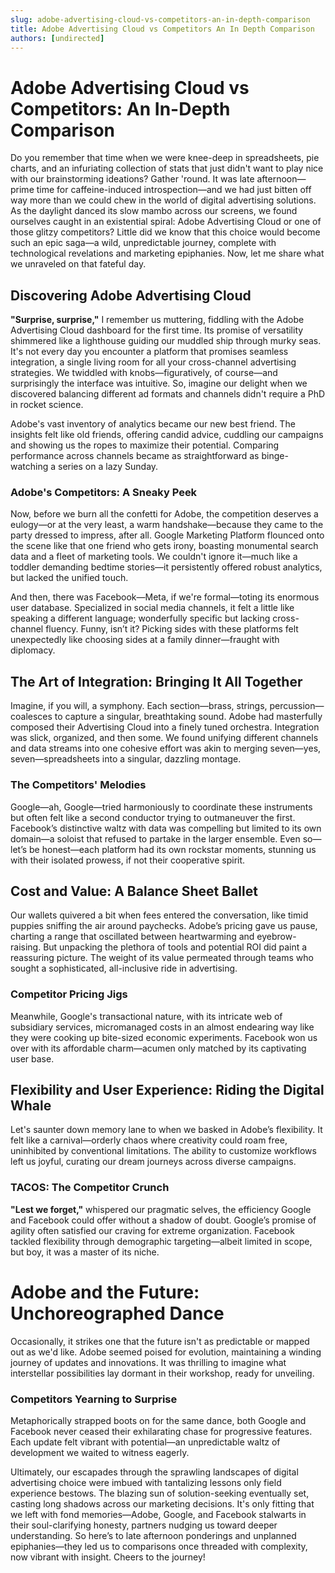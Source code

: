 ```yaml
---
slug: adobe-advertising-cloud-vs-competitors-an-in-depth-comparison
title: Adobe Advertising Cloud vs Competitors An In Depth Comparison
authors: [undirected]
---
```



# Adobe Advertising Cloud vs Competitors: An In-Depth Comparison

Do you remember that time when we were knee-deep in spreadsheets, pie charts, and an infuriating collection of stats that just didn't want to play nice with our brainstorming ideations? Gather 'round. It was late afternoon—prime time for caffeine-induced introspection—and we had just bitten off way more than we could chew in the world of digital advertising solutions. As the daylight danced its slow mambo across our screens, we found ourselves caught in an existential spiral: Adobe Advertising Cloud or one of those glitzy competitors? Little did we know that this choice would become such an epic saga—a wild, unpredictable journey, complete with technological revelations and marketing epiphanies. Now, let me share what we unraveled on that fateful day. 

## Discovering Adobe Advertising Cloud

**"Surprise, surprise,"** I remember us muttering, fiddling with the Adobe Advertising Cloud dashboard for the first time. Its promise of versatility shimmered like a lighthouse guiding our muddled ship through murky seas. It's not every day you encounter a platform that promises seamless integration, a single living room for all your cross-channel advertising strategies. We twiddled with knobs—figuratively, of course—and surprisingly the interface was intuitive. So, imagine our delight when we discovered balancing different ad formats and channels didn't require a PhD in rocket science.

Adobe's vast inventory of analytics became our new best friend. The insights felt like old friends, offering candid advice, cuddling our campaigns and showing us the ropes to maximize their potential. Comparing performance across channels became as straightforward as binge-watching a series on a lazy Sunday.

### Adobe's Competitors: A Sneaky Peek

Now, before we burn all the confetti for Adobe, the competition deserves a eulogy—or at the very least, a warm handshake—because they came to the party dressed to impress, after all. Google Marketing Platform flounced onto the scene like that one friend who gets irony, boasting monumental search data and a fleet of marketing tools. We couldn't ignore it—much like a toddler demanding bedtime stories—it persistently offered robust analytics, but lacked the unified touch.

And then, there was Facebook—Meta, if we're formal—toting its enormous user database. Specialized in social media channels, it felt a little like speaking a different language; wonderfully specific but lacking cross-channel fluency. Funny, isn’t it? Picking sides with these platforms felt unexpectedly like choosing sides at a family dinner—fraught with diplomacy.

## The Art of Integration: Bringing It All Together

Imagine, if you will, a symphony. Each section—brass, strings, percussion—coalesces to capture a singular, breathtaking sound. Adobe had masterfully composed their Advertising Cloud into a finely tuned orchestra. Integration was slick, organized, and then some. We found unifying different channels and data streams into one cohesive effort was akin to merging seven—yes, seven—spreadsheets into a singular, dazzling montage. 

### The Competitors' Melodies

Google—ah, Google—tried harmoniously to coordinate these instruments but often felt like a second conductor trying to outmaneuver the first. Facebook’s distinctive waltz with data was compelling but limited to its own domain—a soloist that refused to partake in the larger ensemble. Even so—let’s be honest—each platform had its own rockstar moments, stunning us with their isolated prowess, if not their cooperative spirit.

## Cost and Value: A Balance Sheet Ballet

Our wallets quivered a bit when fees entered the conversation, like timid puppies sniffing the air around paychecks. Adobe’s pricing gave us pause, charting a range that oscillated between heartwarming and eyebrow-raising. But unpacking the plethora of tools and potential ROI did paint a reassuring picture. The weight of its value permeated through teams who sought a sophisticated, all-inclusive ride in advertising.

### Competitor Pricing Jigs

Meanwhile, Google's transactional nature, with its intricate web of subsidiary services, micromanaged costs in an almost endearing way like they were cooking up bite-sized economic experiments. Facebook won us over with its affordable charm—acumen only matched by its captivating user base.

## Flexibility and User Experience: Riding the Digital Whale

Let's saunter down memory lane to when we basked in Adobe’s flexibility. It felt like a carnival—orderly chaos where creativity could roam free, uninhibited by conventional limitations. The ability to customize workflows left us joyful, curating our dream journeys across diverse campaigns.

### TACOS: The Competitor Crunch

**"Lest we forget,"** whispered our pragmatic selves, the efficiency Google and Facebook could offer without a shadow of doubt. Google’s promise of agility often satisfied our craving for extreme organization. Facebook tackled flexibility through demographic targeting—albeit limited in scope, but boy, it was a master of its niche. 

# Adobe and the Future: Unchoreographed Dance

Occasionally, it strikes one that the future isn't as predictable or mapped out as we'd like. Adobe seemed poised for evolution, maintaining a winding journey of updates and innovations. It was thrilling to imagine what interstellar possibilities lay dormant in their workshop, ready for unveiling.

### Competitors Yearning to Surprise

Metaphorically strapped boots on for the same dance, both Google and Facebook never ceased their exhilarating chase for progressive features. Each update felt vibrant with potential—an unpredictable waltz of development we waited to witness eagerly.

Ultimately, our escapades through the sprawling landscapes of digital advertising choice were imbued with tantalizing lessons only field experience bestows. The blazing sun of solution-seeking eventually set, casting long shadows across our marketing decisions. It's only fitting that we left with fond memories—Adobe, Google, and Facebook stalwarts in their soul-clarifying honesty, partners nudging us toward deeper understanding. So here’s to late afternoon ponderings and unplanned epiphanies—they led us to comparisons once threaded with complexity, now vibrant with insight. Cheers to the journey!